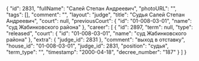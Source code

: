 {
    "id": 2831,
    "fullName": "Салей Степан Андреевич",
    "photoURL": "",
    "tags": [],
    "comment": "",
    "layout": "judge",
    "title": "Судья Салей Степан Андреевич",
    "court": null,
    "previousCourt": {
        "id": "01-008-03-01",
        "name": "суд Жабинковского района"
    },
    "career": [
        {
            "id": 2897,
            "term": null,
            "type": "released",
            "court": {
                "id": "01-008-03-01",
                "name": "суд Жабинковского района"
            },
            "extra": {
                "judge_id": 2831
            },
            "comment": "выход в отставку",
            "house_id": "01-008-03-01",
            "judge_id": 2831,
            "position": "судья",
            "term_type": "",
            "timestamp": "2000-04-18",
            "decree_number": "187"
        }
    ]
}